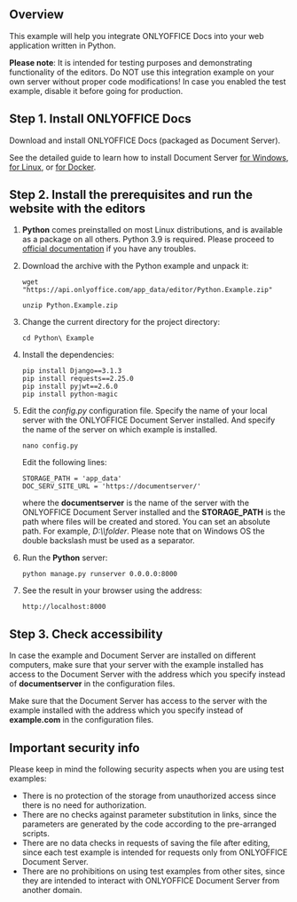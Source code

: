 ## Overview

This example will help you integrate ONLYOFFICE Docs into your web application written in Python.

**Please note**: It is intended for testing purposes and demonstrating functionality of the editors. Do NOT use this integration example on your own server without proper code modifications! In case you enabled the test example, disable it before going for production.

## Step 1. Install ONLYOFFICE Docs

Download and install ONLYOFFICE Docs (packaged as Document Server).

See the detailed guide to learn how to install Document Server [for Windows](https://helpcenter.onlyoffice.com/installation/docs-developer-install-windows.aspx?from=api_python_example), [for Linux](https://helpcenter.onlyoffice.com/installation/docs-developer-install-ubuntu.aspx?from=api_python_example), or [for Docker](https://helpcenter.onlyoffice.com/server/developer-edition/docker/docker-installation.aspx?from=api_python_example).

## Step 2. Install the prerequisites and run the website with the editors

1. **Python** comes preinstalled on most Linux distributions, and is available as a package on all others. Python 3.9 is required. Please proceed to [official documentation](https://docs.python.org/3/using/unix.html) if you have any troubles.

2. Download the archive with the Python example and unpack it:

    ```
    wget "https://api.onlyoffice.com/app_data/editor/Python.Example.zip"
    ```

    ```
    unzip Python.Example.zip
    ```

3. Change the current directory for the project directory:

    ```
    cd Python\ Example
    ```

4. Install the dependencies:

    ```
    pip install Django==3.1.3
    pip install requests==2.25.0
    pip install pyjwt==2.6.0
    pip install python-magic
    ```

5. Edit the *config.py* configuration file. Specify the name of your local server with the ONLYOFFICE Document Server installed. And specify the name of the server on which example is installed.

    ```
    nano config.py
    ```

	Edit the following lines:

    ```
	STORAGE_PATH = 'app_data'
    DOC_SERV_SITE_URL = 'https://documentserver/'
    ```

	where the **documentserver** is the name of the server with the ONLYOFFICE Document Server installed and the **STORAGE_PATH** is the path where files will be created and stored. You can set an absolute path. For example, *D:\\\\folder*. Please note that on Windows OS the double backslash must be used as a separator.

6. Run the **Python** server:

    ```
    python manage.py runserver 0.0.0.0:8000
    ```

7. See the result in your browser using the address:

    ```
    http://localhost:8000
    ```

## Step 3. Check accessibility

In case the example and Document Server are installed on different computers, make sure that your server with the example installed has access to the Document Server with the address which you specify instead of **documentserver** in the configuration files. 

Make sure that the Document Server has access to the server with the example installed with the address which you specify instead of **example.com** in the configuration files.

## Important security info

Please keep in mind the following security aspects when you are using test examples:

* There is no protection of the storage from unauthorized access since there is no need for authorization.
* There are no checks against parameter substitution in links, since the parameters are generated by the code according to the pre-arranged scripts.
* There are no data checks in requests of saving the file after editing, since each test example is intended for requests only from ONLYOFFICE Document Server.
* There are no prohibitions on using test examples from other sites, since they are intended to interact with ONLYOFFICE Document Server from another domain.